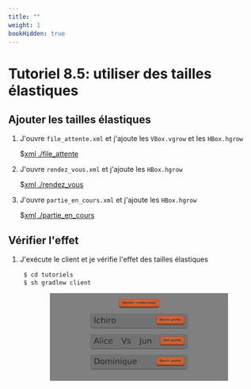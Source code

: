 ```yaml
---
title: ""
weight: 1
bookHidden: true
---
```



# Tutoriel 8.5: utiliser des tailles élastiques

## Ajouter les tailles élastiques

1. J'ouvre `file_attente.xml` et j'ajoute les `VBox.vgrow` et les `HBox.hgrow`

    $[xml ./file_attente]()

1. J'ouvre `rendez_vous.xml` et j'ajoute les `HBox.hgrow`

    $[xml ./rendez_vous]()

1. J'ouvre `partie_en_cours.xml` et j'ajoute les `HBox.hgrow`

    $[xml ./partie_en_cours]()


## Vérifier l'effet

1. J'exécute le client et je vérifie l'effet des tailles élastiques

        $ cd tutoriels
        $ sh gradlew client

    <center>
        <img width="75%" src="resultat.png"/>
    </center>
